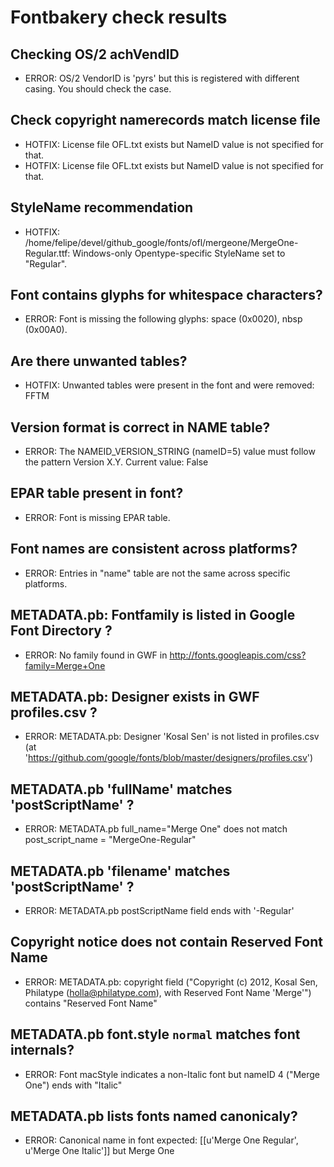 # Fontbakery check results
## Checking OS/2 achVendID
* ERROR: OS/2 VendorID is 'pyrs' but this is registered with different casing. You should check the case.

## Check copyright namerecords match license file
* HOTFIX: License file OFL.txt exists but NameID value is not specified for that.
* HOTFIX: License file OFL.txt exists but NameID value is not specified for that.

## StyleName recommendation
* HOTFIX: /home/felipe/devel/github_google/fonts/ofl/mergeone/MergeOne-Regular.ttf: Windows-only Opentype-specific StyleName set to "Regular".

## Font contains glyphs for whitespace characters?
* ERROR: Font is missing the following glyphs: space (0x0020), nbsp (0x00A0).

## Are there unwanted tables?
* HOTFIX: Unwanted tables were present in the font and were removed: FFTM

## Version format is correct in NAME table?
* ERROR: The NAMEID_VERSION_STRING (nameID=5) value must follow the pattern Version X.Y. Current value: False

## EPAR table present in font?
* ERROR: Font is missing EPAR table.

## Font names are consistent across platforms?
* ERROR: Entries in "name" table are not the same across specific platforms.

## METADATA.pb: Fontfamily is listed in Google Font Directory ?
* ERROR: No family found in GWF in http://fonts.googleapis.com/css?family=Merge+One

## METADATA.pb: Designer exists in GWF profiles.csv ?
* ERROR: METADATA.pb: Designer 'Kosal Sen' is not listed in profiles.csv (at 'https://github.com/google/fonts/blob/master/designers/profiles.csv')

## METADATA.pb 'fullName' matches 'postScriptName' ?
* ERROR: METADATA.pb full_name="Merge One" does not match post_script_name = "MergeOne-Regular"

## METADATA.pb 'filename' matches 'postScriptName' ?
* ERROR: METADATA.pb postScriptName field ends with '-Regular'

## Copyright notice does not contain Reserved Font Name
* ERROR: METADATA.pb: copyright field ("Copyright (c) 2012, Kosal Sen, Philatype (holla@philatype.com), with Reserved Font Name 'Merge'") contains "Reserved Font Name"

## METADATA.pb font.style `normal` matches font internals?
* ERROR: Font macStyle indicates a non-Italic font but nameID 4 ("Merge One") ends with "Italic"

## METADATA.pb lists fonts named canonicaly?
* ERROR: Canonical name in font expected: [[u'Merge One Regular', u'Merge One Italic']] but Merge One

